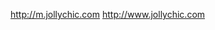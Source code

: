 <a href="http://m.jollychic.com">http://m.jollychic.com</a>
<a href="http://jollychic.com">http://www.jollychic.com</a>
